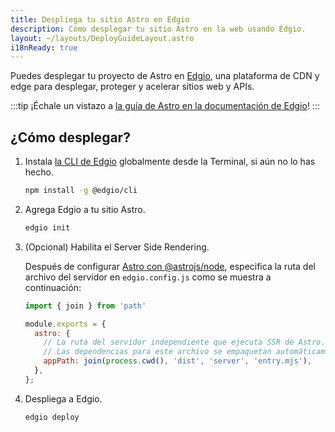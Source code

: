 ```yaml
---
title: Despliega tu sitio Astro en Edgio
description: Cómo desplegar tu sitio Astro en la web usando Edgio.
layout: ~/layouts/DeployGuideLayout.astro
i18nReady: true
---
```


Puedes desplegar tu proyecto de Astro en [Edgio](https://www.edg.io/), una plataforma de CDN y edge para desplegar, proteger y acelerar sitios web y APIs.

:::tip
¡Échale un vistazo a [la guía de Astro en la documentación de Edgio](https://docs.edg.io/guides/astro)!
:::

## ¿Cómo desplegar?

1. Instala [la CLI de Edgio](https://docs.edg.io/guides/cli) globalmente desde la Terminal, si aún no lo has hecho.

    ```bash
    npm install -g @edgio/cli
    ```

2. Agrega Edgio a tu sitio Astro.

    ```bash
    edgio init
    ```

3. (Opcional) Habilita el Server Side Rendering.

    Después de configurar [Astro con @astrojs/node](/en/guides/integrations-guide/node/), especifica la ruta del archivo del servidor en `edgio.config.js` como se muestra a continuación:

    ```js title="edgio.config.js" ins={1,4-8}
    import { join } from 'path'

    module.exports = {
      astro: {
        // La ruta del servidor independiente que ejecuta SSR de Astro.
        // Las dependencias para este archivo se empaquetan automáticamente.
        appPath: join(process.cwd(), 'dist', 'server', 'entry.mjs'),
      },
    };
    ```

4. Despliega a Edgio.

    ```bash
    edgio deploy
    ```

